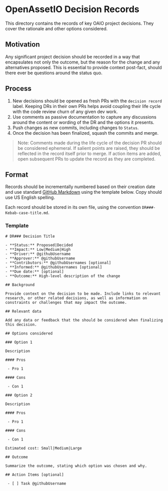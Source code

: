 # OpenAssetIO Decision Records

This directory contains the records of key OAIO project decisions.
They cover the rationale and other options considered.

## Motivation

Any significant project decision should be recorded in a way that
encapsulates not only the outcome, but the reason for the change and any
alternatives proposed. This is essential to provide context post-fact,
should there ever be questions around the status quo.

## Process

1. New decisions should be opened as fresh PRs with the `decision
   record` label. Keeping DRs in their own PRs helps avoid coupling
   their life cycle with the code review churn of any given dev work.
2. Use comments as passive documentation to capture any discussions
   around the content or wording of the DR and the options it presents.
3. Push changes as new commits, including changes to `Status`.
4. Once the decision has been finalized, squash the commits and merge.

> Note: Comments made during the life cycle of the decision PR should be
> considered ephemeral. If salient points are raised, they should be
> reflected in the record itself prior to merge. If action items are
> added, open subsequent PRs to update the record as they are completed.

## Format

Records should be incrementally numbered based on their creation date
and use standard [GitHub Markdown](https://guides.github.com/features/mastering-markdown/)
using the template below. Copy should use US English spelling.

Each record should be stored in its own file, using the convention
`DR###-Kebab-case-title.md`.

### Template

```
# DR### Decision Title

- **Status:** Proposed|Decided
- **Impact:** Low|Medium|High
- **Driver:** @githubUsername
- **Approver:** @githubUsername
- **Contributors:** @githubUsernames [optional]
- **Informed:** @githubUsernames [optional]
- **Due date:** [optional]
- **Outcome:** High-level description of the change

## Background

Provide context on the decision to be made. Include links to relevant
research, or other related decisions, as well as information on
constraints or challenges that may impact the outcome.

## Relevant data

Add any data or feedback that the should be considered when finalizing
this decision.

## Options considered

### Option 1

Description

#### Pros

 - Pro 1

#### Cons

 - Con 1

### Option 2

Description

#### Pros

 - Pro 1

#### Cons

 - Con 1

Estimated cost: Small|Medium|Large

## Outcome

Summarize the outcome, stating which option was chosen and why.

## Action Items [optional]

 - [ ] Task @githubUsername
```
